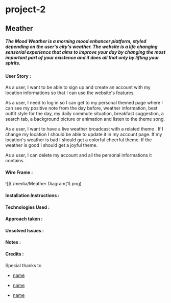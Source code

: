 # project-2

## Meather

##### The Mood Weather is a morning mood enhancer platform, styled depending on the user's city's weather. The website is a life changing sensorial experience that aims to improve your day by changing the most important part of your existence and it does all that only by lifting your spirits.

#### User Story :

As a user, I want to be able to sign up and create an account with my location informations so that I can use the website's features.

As a user, I need to log in so I can get to my personal themed page where I can see my positive note from the day before, weather information, best outfit style for the day, my daily commute situation, breakfast suggestion, a search tab, a background picture or animation and listen to the theme song.

As a user, I want to have a live weather broadcast with a related theme .
  If I change my location I should be able to update it in my account page.
  If my location's weather is bad I should get a colorful cheerful theme.
  If the weather is good I should get a joyful theme.

As a user, I can delete my account and all the personal informations it contains.

#### Wire Frame :

![](./media/Meather Diagram(1).png)

#### Installation Instructions :

#### Technologies Used :

#### Approach taken :

#### Unsolved Issues :

#### Notes :

#### Credits :

Special thanks to

- [name](url)

- [name](url)

- [name](url)
